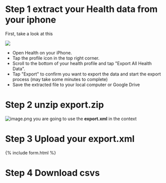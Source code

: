 # Step 1 extract your Health data from your iphone
First, take a look at this 

![](https://github.com/freddiefujiwara/ahcd/blob/master/docs/ezgif.com-video-to-gif.gif?raw=true)

- Open Health on your iPhone.
- Tap the profile icon in the top right corner.
- Scroll to the bottom of your health profile and tap "Export All Health Data".
- Tap "Export" to confirm you want to export the data and start the export process (may take some minutes to complete)
- Save the extracted file to your local computer or Google Drive

# Step 2 unzip export.zip
![image.png](https://qiita-image-store.s3.ap-northeast-1.amazonaws.com/0/1817/177f49a3-a068-c6c9-f42c-363a1817c3ca.png)
you are going to use the **export.xml** in the context

# Step 3 Upload your export.xml
{% include form.html %}
# Step 4 Download csvs
